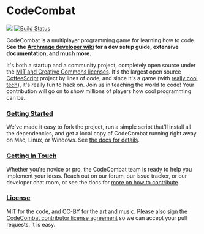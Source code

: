 CodeCombat
==========

![](https://dl.dropboxusercontent.com/u/138899/GitHub%20Wikis/readme_00.png)
[![Build Status](https://travis-ci.org/codecombat/codecombat.png?branch=master)](https://travis-ci.org/codecombat/codecombat)

CodeCombat is a multiplayer programming game for learning how to code. **See the [Archmage developer wiki](https://github.com/codecombat/codecombat/wiki) for a dev setup guide, extensive documentation, and much more.**

It's both a startup and a community project, completely open source under the [MIT and Creative Commons licenses](http://codecombat.com/legal). It's the largest open source [CoffeeScript](http://coffeescript.org/) project by lines of code, and since it's a game (with [really cool tech](https://github.com/codecombat/codecombat/wiki/Third-party-software-and-services)), it's really fun to hack on. Join us in teaching the world to code! Your contribution will go on to show millions of players how cool programming can be.

### [Getting Started](https://github.com/codecombat/codecombat/wiki/Developer-environment)

We've made it easy to fork the project, run a simple script that'll install all the dependencies, and get a local copy of CodeCombat running right away on Mac, Linux, or Windows. See [the docs for details](https://github.com/codecombat/codecombat/wiki/Developer-environment).

### [Getting In Touch](https://github.com/codecombat/codecombat/wiki/Developer-organization)

Whether you're novice or pro, the CodeCombat team is ready to help you implement your ideas. Reach out on our forum, our issue tracker, or our developer chat room, or see the docs for [more on how to contribute](https://github.com/codecombat/codecombat/wiki/Developer-organization).

### [License](https://github.com/codecombat/codecombat/blob/master/LICENSE)

[MIT](https://github.com/codecombat/codecombat/blob/master/LICENSE) for the code, and [CC-BY](http://codecombat.com/legal) for the art and music. Please also [sign the CodeCombat contributor license agreement](http://codecombat.com/cla) so we can accept your pull requests. It is easy.
